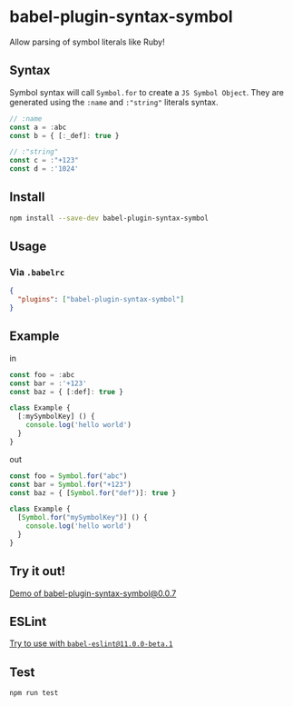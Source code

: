 # babel-plugin-syntax-symbol
Allow parsing of symbol literals like Ruby!

## Syntax
Symbol syntax will call `Symbol.for` to create a `JS Symbol Object`. They are generated using the `:name` and `:"string"` literals syntax.

```javascript
// :name
const a = :abc
const b = { [:_def]: true }

// :"string"
const c = :"+123"
const d = :'1024'
```

## Install
```sh
npm install --save-dev babel-plugin-syntax-symbol
```

## Usage
### Via `.babelrc`

```json
{
  "plugins": ["babel-plugin-syntax-symbol"]
}
```

## Example

in
```javascript
const foo = :abc
const bar = :'+123'
const baz = { [:def]: true }

class Example {
  [:mySymbolKey] () {
    console.log('hello world')
  }
}
```

out
```javascript
const foo = Symbol.for("abc")
const bar = Symbol.for("+123")
const baz = { [Symbol.for("def")]: true }

class Example {
  [Symbol.for("mySymbolKey")] () {
    console.log('hello world')
  }
}
```

## Try it out!
[Demo of babel-plugin-syntax-symbol@0.0.7](https://babeljs.io/repl#?browsers=&build=&builtIns=false&spec=false&loose=false&code_lz=MYewdgzgLgBAZiEMC8MBcBDARsAUKSWLDAJxXQHIBqARgCYBmC_caGYgL3IG8YBtNABMApnAC6aGFBIBXYTAC-ufABsMECDACiADwwBbAA4r53XDH5p9ATwDK1_VhAqA0sOtiYACgCUMMxYWBBDOwgB0KiAA5l4UABbCKpEwAO4gJCqCFD7mirgKQA&debug=false&forceAllTransforms=false&shippedProposals=false&circleciRepo=&evaluate=false&fileSize=false&timeTravel=false&sourceType=module&lineWrap=true&presets=es2015%2Cstage-2&prettier=false&targets=&version=7.7.4&externalPlugins=babel-plugin-syntax-symbol%400.0.7)

## ESLint
[Try to use with `babel-eslint@11.0.0-beta.1`](https://github.com/babel/babel-eslint#breaking-change-in-v11xx)

## Test

```sh
npm run test
```
